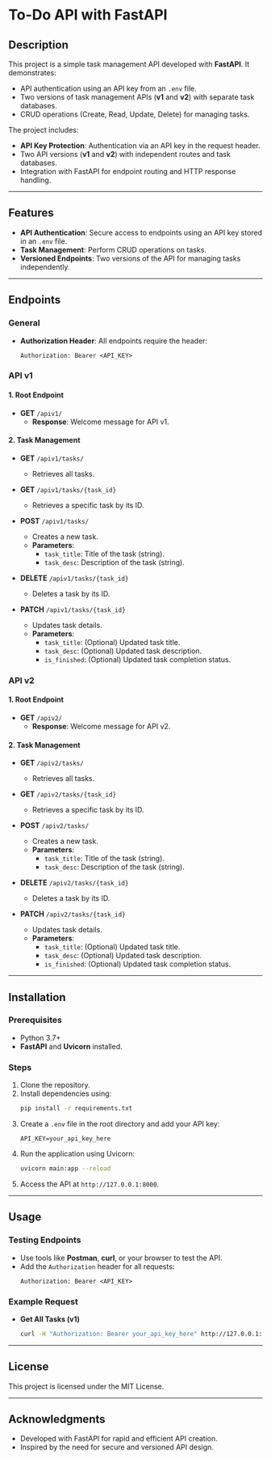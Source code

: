 # To-Do API with FastAPI

## Description
This project is a simple task management API developed with **FastAPI**. It demonstrates:
- API authentication using an API key from an `.env` file.
- Two versions of task management APIs (**v1** and **v2**) with separate task databases.
- CRUD operations (Create, Read, Update, Delete) for managing tasks.

The project includes:
- **API Key Protection**: Authentication via an API key in the request header.
- Two API versions (**v1** and **v2**) with independent routes and task databases.
- Integration with FastAPI for endpoint routing and HTTP response handling.

---

## Features
- **API Authentication**: Secure access to endpoints using an API key stored in an `.env` file.
- **Task Management**: Perform CRUD operations on tasks.
- **Versioned Endpoints**: Two versions of the API for managing tasks independently.

---

## Endpoints

### General
- **Authorization Header**: All endpoints require the header:
  ```
  Authorization: Bearer <API_KEY>
  ```

### API v1
#### 1. Root Endpoint
- **GET** `/apiv1/`
  - **Response**: Welcome message for API v1.

#### 2. Task Management
- **GET** `/apiv1/tasks/`
  - Retrieves all tasks.

- **GET** `/apiv1/tasks/{task_id}`
  - Retrieves a specific task by its ID.

- **POST** `/apiv1/tasks/`
  - Creates a new task.
  - **Parameters**:
    - `task_title`: Title of the task (string).
    - `task_desc`: Description of the task (string).

- **DELETE** `/apiv1/tasks/{task_id}`
  - Deletes a task by its ID.

- **PATCH** `/apiv1/tasks/{task_id}`
  - Updates task details.
  - **Parameters**:
    - `task_title`: (Optional) Updated task title.
    - `task_desc`: (Optional) Updated task description.
    - `is_finished`: (Optional) Updated task completion status.

### API v2
#### 1. Root Endpoint
- **GET** `/apiv2/`
  - **Response**: Welcome message for API v2.

#### 2. Task Management
- **GET** `/apiv2/tasks/`
  - Retrieves all tasks.

- **GET** `/apiv2/tasks/{task_id}`
  - Retrieves a specific task by its ID.

- **POST** `/apiv2/tasks/`
  - Creates a new task.
  - **Parameters**:
    - `task_title`: Title of the task (string).
    - `task_desc`: Description of the task (string).

- **DELETE** `/apiv2/tasks/{task_id}`
  - Deletes a task by its ID.

- **PATCH** `/apiv2/tasks/{task_id}`
  - Updates task details.
  - **Parameters**:
    - `task_title`: (Optional) Updated task title.
    - `task_desc`: (Optional) Updated task description.
    - `is_finished`: (Optional) Updated task completion status.

---

## Installation

### Prerequisites
- Python 3.7+
- **FastAPI** and **Uvicorn** installed.

### Steps
1. Clone the repository.
2. Install dependencies using:
   ```bash
   pip install -r requirements.txt
   ```
3. Create a `.env` file in the root directory and add your API key:
   ```env
   API_KEY=your_api_key_here
   ```
4. Run the application using Uvicorn:
   ```bash
   uvicorn main:app --reload
   ```
5. Access the API at `http://127.0.0.1:8000`.

---

## Usage

### Testing Endpoints
- Use tools like **Postman**, **curl**, or your browser to test the API.
- Add the `Authorization` header for all requests:
  ```
  Authorization: Bearer <API_KEY>
  ```

### Example Request
- **Get All Tasks (v1)**
  ```bash
  curl -H "Authorization: Bearer your_api_key_here" http://127.0.0.1:8000/apiv1/tasks/
  ```

---

## License
This project is licensed under the MIT License.

---

## Acknowledgments
- Developed with FastAPI for rapid and efficient API creation.
- Inspired by the need for secure and versioned API design.

